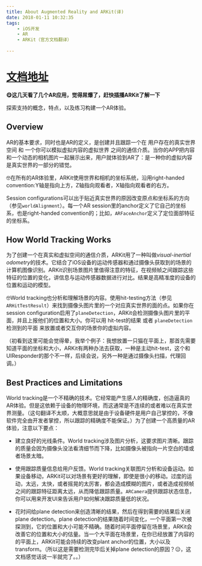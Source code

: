 ```yaml
---
title: About Augmented Reality and ARKit(译)
date: 2018-01-11 10:32:35
tags: 
	- iOS开发 
	- AR
	- ARKit（官方文档翻译）
	
---
```


# [文档地址](https://developer.apple.com/documentation/arkit/about_augmented_reality_and_arkit)

**😋这几天看了几个AR应用，觉得屌爆了，赶快插播ARKit了解一下**

探索支持的概念，特点，以及练习构建一个AR体验。

## Overview

AR的基本要求，同时也是AR的定义，是创建并且跟踪一个在 用户存在的真实世界空间 和 一个你可以模拟虚拟内容的虚拟世界 之间的通信介质。当你的APP把内容和一个动态的相机图片一起展示出来，用户就体验到AR了：是一种你的虚拟内容是真实世界的一部分的错觉。

🤓在所有的AR体验里，ARKit使用世界和相机的坐标系统，沿用right-handed convention:Y轴是指向上方，Z轴指向观看者，X轴指向观看者的右方。

Session configurations可以出于贴近真实世界的原因改变原点和坐标系的方向（参见`worldAlignment`）。每一个AR session里的anchor定义了它自己的坐标系，也是right-handed convention的；比如，`ARFaceAnchor`定义了定位面部特征的坐标系。

## How World Tracking Works

为了创建一个在真实和虚拟空间的通信介质，ARKit用了一种叫做*visual-inertial odometry*的技术。它结合了iOS设备的运动传感器和通过摄像头获取到的场景的计算机图像识别。ARKit识别场景图片里值得注意的特征，在视频帧之间跟踪这些特征的位置的变化，讲信息与运动传感器数据进行对比。结果是高精准度的设备的位置和运动的模型。

🤓World tracking也分析和理解场景的内容。使用hit-testing方法（参见`ARHitTestResult`）来找到摄像头图片里的一个对应真实世界的面的点。如果你在session configuration启用了`planeDetection`，ARKit会检测摄像头图片里的平面，并且上报他们的位置和大小。你可以用 hit-test的结果 或者 `planeDetection`检测到的平面 来放置或者交互你的场景你的虚拟内容。

（初看到这里可能会觉得晕，我举个例子：我想放置一只猫在平面上，那首先需要知道平面的坐标和大小，ARKit有两种办法去获取，一种是主动hit-test，这个和UIResponder的那个不一样，后续会说，另外一种是通过摄像头扫描，代理回调。）

## Best Practices and Limitations

World tracking是一个不精确的技术。它经常能产生感人的精确度，创造逼真的AR体验。但是这依赖于设备的物理环境，而这通常是不连续的或者难以在真实世界测量。（这句翻译不太顺，大概意思就是由于设备硬件是用户自己掌控的，不像软件完全由开发者掌控，所以跟踪的精确度不能保证。）为了创建一个高质量的AR体验，注意以下要点：

* 建立良好的光线条件。World tracking涉及图片分析，这要求图片清晰。跟踪的质量会因为摄像头没法看清细节而下降，比如摄像头被指向一片空白的墙或者场景太暗。

* 使用跟踪质量信息给用户反馈。World tracking关联图片分析和设备运动。如果设备移动，ARKit可以对场景有更好的理解，即使是很小的移动。过度的运动，太远，太快，或者摇晃的太厉害，都会造成模糊的图片，或者造成视频帧之间的跟踪特征距离太远，从而降低跟踪质量。`ARCamera`提供跟踪状态信息，你可以用来开发UI来告诉用户如何解决跟踪质量低的状况。

* 花时间给plane detection来创造清晰的结果，然后在得到需要的结果后关闭plane detection。plane detection的结果随着时间变化，一个平面第一次被探测到，它的位置和大小可能不精确。随着时间平面停留在场景里，ARKit会改善它的位置和大小的估量。当一个大平面在场景里，在你已经放置了内容的的平面上，ARKit可能会持续的改变plant anchor的位置，大小以及transform。（所以这是需要检测完毕后关掉plane detection的原因？😑，这文档感觉话说一半就完了。。）
